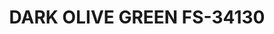 ---
layout: product
title: "DARK OLIVE GREEN FS-34130"
price: "300" 
desc: "Akrilna boja 17mL - Metalik"
img_path: "/assets/img/AMMO.F-503.webp"
brand: "AMMO"
available: false
special_offer: false
new: false
soon: false
cat: "020000"
subcat: "020100"
subsubcat: "020101"
sifra: "AMMO.F-503"
popular: false
---